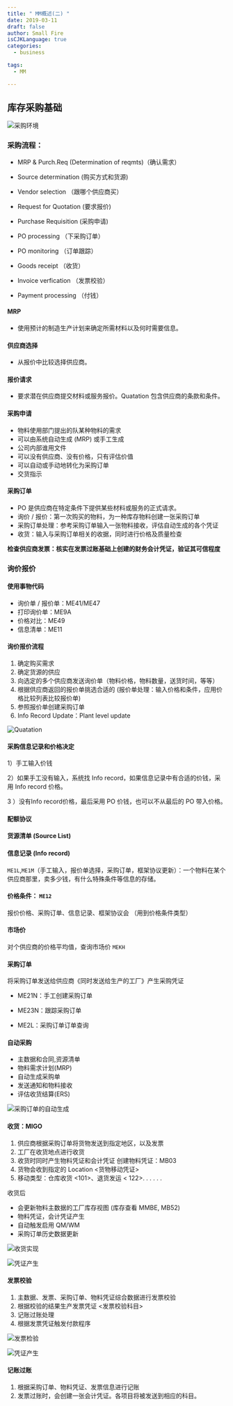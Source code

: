 ```yaml
---
title: " MM概述(二) "
date: 2019-03-11
draft: false
author: Small Fire
isCJKLanguage: true
categories: 
  - business

tags: 
  - MM

---
```


## 库存采购基础  ##

![采购环境](/images/MM/Buy.png)

### 采购流程：  ###
- MRP & Purch.Req (Determination of reqmts)（确认需求）

 - Source determination (购买方式和货源)
 - Vendor selection （跟哪个供应商买）
 - Request for Quotation (要求报价)
 - Purchase Requisition (采购申请)
 - PO processing （下采购订单）
 - PO monitoring （订单跟踪）
 - Goods receipt （收货）
 - Invoice verfication （发票校验）
 - Payment processing （付钱）

#### MRP

 - 使用预计的制造生产计划来确定所需材料以及何时需要信息。

#### 供应商选择

 - 从报价中比较选择供应商。

#### 报价请求

 - 要求潜在供应商提交材料或服务报价。Quatation 包含供应商的条款和条件。

#### 采购申请

- 物料使用部门提出的队某种物料的需求
- 可以由系统自动生成 (MRP) 或手工生成
-  公司内部谁用文件
- 可以没有供应商、没有价格，只有评估价值
- 可以自动或手动地转化为采购订单
- 交货指示

#### 采购订单

- PO 是供应商在特定条件下提供某些材料或服务的正式请求。
- 询价 / 报价：第一次购买的物料，为一种库存物料创建一张采购订单
- 采购订单处理：参考采购订单输入一张物料接收，评估自动生成的各个凭证
- 收货：输入与采购订单相关的收据，同时进行价格及质量检查

**检查供应商发票：核实在发票过账基础上创建的财务会计凭证，验证其可信程度**

### 询价报价 ###

#### 使用事物代码

 - 询价单 / 报价单：ME41/ME47 
 - 打印询价单：ME9A 
 - 价格对比：ME49 
 - 信息清单：ME11

#### 询价报价流程

1. 确定购买需求
2. 确定货源的供应
3. 向选定的多个供应商发送询价单（物料价格，物料数量，送货时间，等等）
4. 根据供应商返回的报价单挑选合适的 (报价单处理：输入价格和条件，应用价格比较列表比较报价单)
5. 参照报价单创建采购订单
6. Info Record Update：Plant level update

![Quatation](/images/MMPurchasing/Quotation.png)

#### 采购信息记录和价格决定

1）手工输入价钱

2）如果手工没有输入，系统找 Info record，如果信息记录中有合适的价钱，采用 Info record 价格。

3 ）没有Info record价格，最后采用 PO 价钱，也可以不从最后的 PO 带入价格。

#### 配额协议

#### 货源清单 (Source List)

#### 信息记录 (Info record)

`ME1L`,`ME1M`（手工输入，报价单选择，采购订单，框架协议更新）：一个物料在某个供应商那里，卖多少钱，有什么特殊条件等信息的存储。

#### 价格条件： `ME12`

报价价格、采购订单、信息记录、框架协议会 （用到价格条件类型）

#### 市场价

对个供应商的价格平均值，查询市场价 `MEKH`

#### 采购订单

将采购订单发送给供应商《同时发送给生产的工厂》产生采购凭证

- ME21N：手工创建采购订单


- ME23N：跟踪采购订单


- ME2L：采购订单订单查询


#### 自动采购

 - 主数据和合同,资源清单
 - 物料需求计划(MRP)
 - 自动生成采购单
 - 发送通知和物料接收
 - 评估收货结算(ERS)

![采购订单的自动生成](/images/MM/PRecord.png)

#### 收货：MIGO

1. 供应商根据采购订单将货物发送到指定地区，以及发票
2. 工厂在收货地点进行收货
3. 收货时同时产生物料凭证和会计凭证 创建物料凭证：MB03
4. 货物会收到指定的 Location <货物移动凭证>
5. 移动类型：仓库收货 <101>、退货发运 < 122>. . . . . .

收货后

 - 会更新物料主数据的工厂库存视图 (库存查看 MMBE, MB52)
 - 物料凭证，会计凭证产生
 - 自动触发启用 QM/WM
 - 采购订单历史数据更新

![收货实现](/images/MM/GR.png)

![凭证产生](/images/MM/proof.png)

#### 发票校验

1. 主数据、发票、采购订单、物料凭证综合数据进行发票校验
2. 根据校验的结果生产发票凭证 <发票校验科目>
3. 记账过账处理
4. 根据发票凭证触发付款程序

![发票检验](/images/MM/invoice1.png)

![凭证产生](/images/MM/invoice2.png)

#### 记账过账

1. 根据采购订单、物料凭证、发票信息进行记账
2. 发票过账时，会创建一张会计凭证。各项目将被发送到相应的科目。


